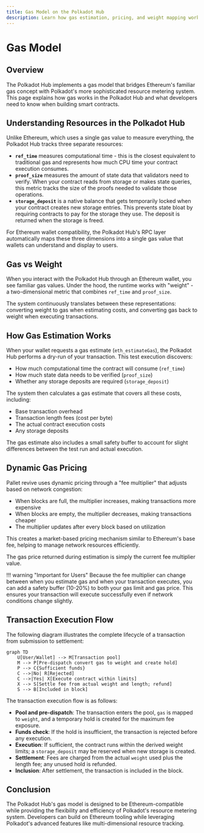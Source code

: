 ```yaml
---
title: Gas Model on the Polkadot Hub
description: Learn how gas estimation, pricing, and weight mapping work in the Polkadot Hub.
---
```


# Gas Model

## Overview

The Polkadot Hub implements a gas model that bridges Ethereum's familiar gas concept with Polkadot's more sophisticated resource metering system. This page explains how gas works in the Polkadot Hub and what developers need to know when building smart contracts.

## Understanding Resources in the Polkadot Hub

Unlike Ethereum, which uses a single gas value to measure everything, the Polkadot Hub tracks three separate resources:

- **`ref_time`** measures computational time - this is the closest equivalent to traditional gas and represents how much CPU time your contract execution consumes.
- **`proof_size`** measures the amount of state data that validators need to verify. When your contract reads from storage or makes state queries, this metric tracks the size of the proofs needed to validate those operations.
- **`storage_deposit`** is a native balance that gets temporarily locked when your contract creates new storage entries. This prevents state bloat by requiring contracts to pay for the storage they use. The deposit is returned when the storage is freed.

For Ethereum wallet compatibility, the Polkadot Hub's RPC layer automatically maps these three dimensions into a single gas value that wallets can understand and display to users.

## Gas vs Weight

When you interact with the Polkadot Hub through an Ethereum wallet, you see familiar gas values. Under the hood, the runtime works with "weight" - a two-dimensional metric that combines `ref_time` and `proof_size`.

The system continuously translates between these representations: converting weight to gas when estimating costs, and converting gas back to weight when executing transactions.

## How Gas Estimation Works

When your wallet requests a gas estimate (`eth_estimateGas`), the Polkadot Hub performs a dry-run of your transaction. This test execution discovers:

- How much computational time the contract will consume (`ref_time`)
- How much state data needs to be verified (`proof_size`)
- Whether any storage deposits are required (`storage_deposit`)

The system then calculates a gas estimate that covers all these costs, including:

- Base transaction overhead
- Transaction length fees (cost per byte)
- The actual contract execution costs
- Any storage deposits

The gas estimate also includes a small safety buffer to account for slight differences between the test run and actual execution.

## Dynamic Gas Pricing

Pallet revive uses dynamic pricing through a "fee multiplier" that adjusts based on network congestion:

- When blocks are full, the multiplier increases, making transactions more expensive
- When blocks are empty, the multiplier decreases, making transactions cheaper
- The multiplier updates after every block based on utilization

This creates a market-based pricing mechanism similar to Ethereum's base fee, helping to manage network resources efficiently.

The gas price returned during estimation is simply the current fee multiplier value.

!!! warning "Important for Users"
    Because the fee multiplier can change between when you estimate gas and when your transaction executes, you can add a safety buffer (10-20%) to both your gas limit and gas price. This ensures your transaction will execute successfully even if network conditions change slightly.

## Transaction Execution Flow

The following diagram illustrates the complete lifecycle of a transaction from submission to settlement:

```mermaid
graph TD
    U[User/Wallet] --> M[Transaction pool]
    M --> P[Pre-dispatch convert gas to weight and create hold]
    P --> C{Sufficient funds}
    C -->|No| R[Rejected]
    C -->|Yes| X[Execute contract within limits]
    X --> S[Settle fee from actual weight and length; refund]
    S --> B[Included in block]
```

The transaction execution flow is as follows:

- **Pool and pre-dispatch**: The transaction enters the pool, `gas` is mapped to `weight`, and a temporary hold is created for the maximum fee exposure.
- **Funds check**: If the hold is insufficient, the transaction is rejected before any execution.
- **Execution**: If sufficient, the contract runs within the derived weight limits; a `storage_deposit` may be reserved when new storage is created.
- **Settlement**: Fees are charged from the actual `weight` used plus the length fee; any unused hold is refunded.
- **Inclusion**: After settlement, the transaction is included in the block.

## Conclusion

The Polkadot Hub's gas model is designed to be Ethereum-compatible while providing the flexibility and efficiency of Polkadot's resource metering system. Developers can build on Ethereum tooling while leveraging Polkadot's advanced features like multi-dimensional resource tracking.